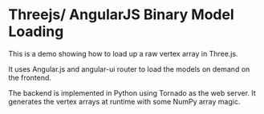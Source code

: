 # Threejs/ AngularJS Binary Model Loading
This is a demo showing how to load up a raw vertex array in Three.js.

It uses Angular.js and angular-ui router to load the models on demand on the frontend.

The backend is implemented in Python using Tornado as the web server.
It generates the vertex arrays at runtime with some NumPy array magic.
